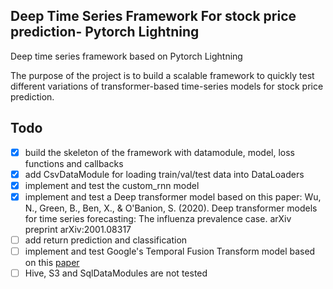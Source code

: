 
## Deep Time Series Framework For stock price prediction- Pytorch Lightning

Deep time series framework based on Pytorch Lightning

The purpose of the project is to build a scalable framework to quickly test different variations of transformer-based time-series models for stock price prediction. 


## Todo

- [x] build the skeleton of the framework with datamodule, model, loss functions and callbacks
- [x] add CsvDataModule for loading train/val/test data into DataLoaders
- [x] implement and test the custom_rnn model
- [x] implement and test a Deep transformer model based on this paper: Wu, N., Green, B., Ben, X., & O'Banion, S. (2020). Deep transformer models for time series forecasting: The influenza prevalence case. arXiv preprint arXiv:2001.08317
- [ ] add return prediction and classification
- [ ] implement and test Google's Temporal Fusion Transform model based on this <a href="https://arxiv.org/pdf/1912.09363.pdf">paper</a>
- [ ] Hive, S3 and SqlDataModules are not tested
